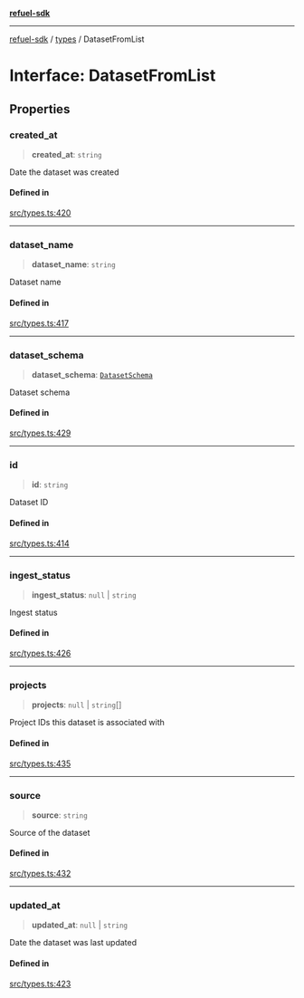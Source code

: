 [**refuel-sdk**](../../README.md)

***

[refuel-sdk](../../modules.md) / [types](../README.md) / DatasetFromList

# Interface: DatasetFromList

## Properties

### created\_at

> **created\_at**: `string`

Date the dataset was created

#### Defined in

[src/types.ts:420](https://github.com/refuel-ai/refuel-sdk/blob/240c3e68ab946b6c24b6f2eafb12779c24332cdb/src/types.ts#L420)

***

### dataset\_name

> **dataset\_name**: `string`

Dataset name

#### Defined in

[src/types.ts:417](https://github.com/refuel-ai/refuel-sdk/blob/240c3e68ab946b6c24b6f2eafb12779c24332cdb/src/types.ts#L417)

***

### dataset\_schema

> **dataset\_schema**: [`DatasetSchema`](DatasetSchema.md)

Dataset schema

#### Defined in

[src/types.ts:429](https://github.com/refuel-ai/refuel-sdk/blob/240c3e68ab946b6c24b6f2eafb12779c24332cdb/src/types.ts#L429)

***

### id

> **id**: `string`

Dataset ID

#### Defined in

[src/types.ts:414](https://github.com/refuel-ai/refuel-sdk/blob/240c3e68ab946b6c24b6f2eafb12779c24332cdb/src/types.ts#L414)

***

### ingest\_status

> **ingest\_status**: `null` \| `string`

Ingest status

#### Defined in

[src/types.ts:426](https://github.com/refuel-ai/refuel-sdk/blob/240c3e68ab946b6c24b6f2eafb12779c24332cdb/src/types.ts#L426)

***

### projects

> **projects**: `null` \| `string`[]

Project IDs this dataset is associated with

#### Defined in

[src/types.ts:435](https://github.com/refuel-ai/refuel-sdk/blob/240c3e68ab946b6c24b6f2eafb12779c24332cdb/src/types.ts#L435)

***

### source

> **source**: `string`

Source of the dataset

#### Defined in

[src/types.ts:432](https://github.com/refuel-ai/refuel-sdk/blob/240c3e68ab946b6c24b6f2eafb12779c24332cdb/src/types.ts#L432)

***

### updated\_at

> **updated\_at**: `null` \| `string`

Date the dataset was last updated

#### Defined in

[src/types.ts:423](https://github.com/refuel-ai/refuel-sdk/blob/240c3e68ab946b6c24b6f2eafb12779c24332cdb/src/types.ts#L423)
